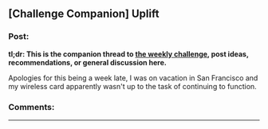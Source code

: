 ## [Challenge Companion] Uplift

### Post:

**tl;dr: This is the companion thread to [the weekly challenge](https://www.reddit.com/r/rational/comments/93wi0c/biweekly_challenge_uplift/), post ideas, recommendations, or general discussion here.**

Apologies for this being a week late, I was on vacation in San Francisco and my wireless card apparently wasn't up to the task of continuing to function.

### Comments:

---

